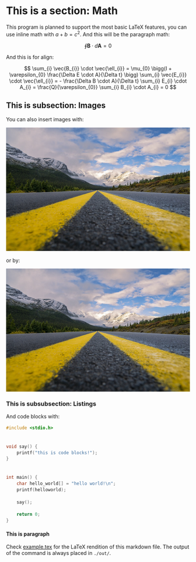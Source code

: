 # This is a section: Math

This program is planned to support the most basic LaTeX features, you can use inline math with $a + b = c^2$. And this will be the paragraph math:

$$\oint \boldsymbol{B} \cdot d \boldsymbol{A} = 0$$

And this is for align:

$$
\sum_{i} \vec{B_{i}} \cdot \vec{\ell_{i}} = \mu_{0} \bigg(I + \varepsilon_{0} \frac{\Delta E \cdot A}{\Delta t} \bigg)
\sum_{i} \vec{E_{i}} \cdot \vec{\ell_{i}} = - \frac{\Delta B \cdot A}{\Delta t}
\sum_{i} E_{i} \cdot A_{i} = \frac{Q}{\varepsilon_{0}}
\sum_{i} B_{i} \cdot A_{i} = 0
$$

## This is subsection: Images

You can also insert images with:

![figure](./sample_image.jpeg)

or by:

<img src="./sample_image.jpeg" align="center">

### This is subsubsection: Listings

And code blocks with:

```c
#include <stdio.h>


void say() {
    printf("this is code blocks!");
}


int main() {
    char hello_world[] = "hello world!\n";
    printf(helloworld);

    say();

    return 0;
}
```

#### This is paragraph

Check [example.tex](./example.tex) for the LaTeX rendition of this markdown file. The output of the command is always placed in `./out/`.
